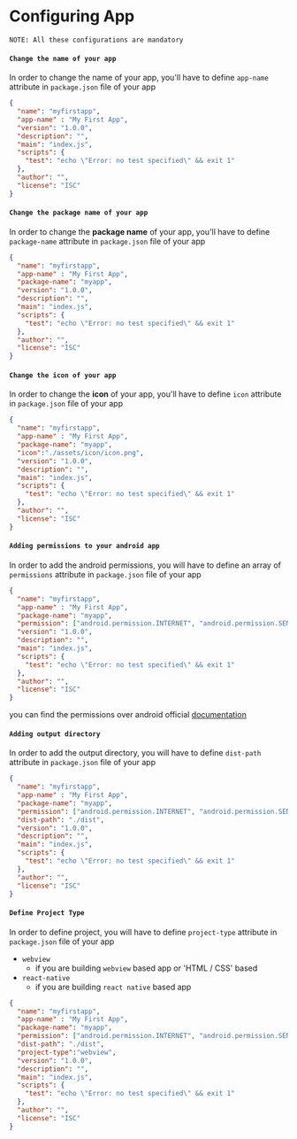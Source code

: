 # Configuring App

`NOTE: All these configurations are mandatory`

#### `Change the name of your app`
In order to change the name of your app, you'll have to define `app-name` attribute in `package.json` file of your app

```json
{
  "name": "myfirstapp",
  "app-name" : "My First App",
  "version": "1.0.0",
  "description": "",
  "main": "index.js",
  "scripts": {
    "test": "echo \"Error: no test specified\" && exit 1"
  },
  "author": "",
  "license": "ISC"
}
```

#### `Change the package name of your app`
In order to change the **package name** of your app, you'll have to define `package-name` attribute in `package.json` file of your app

```json
{
  "name": "myfirstapp",
  "app-name" : "My First App",
  "package-name": "myapp",
  "version": "1.0.0",
  "description": "",
  "main": "index.js",
  "scripts": {
    "test": "echo \"Error: no test specified\" && exit 1"
  },
  "author": "",
  "license": "ISC"
}
```

#### `Change the icon of your app`
In order to change the **icon** of your app, you'll have to define `icon` attribute in `package.json` file of your app

```json
{
  "name": "myfirstapp",
  "app-name" : "My First App",
  "package-name": "myapp",
  "icon":"./assets/icon/icon.png",
  "version": "1.0.0",
  "description": "",
  "main": "index.js",
  "scripts": {
    "test": "echo \"Error: no test specified\" && exit 1"
  },
  "author": "",
  "license": "ISC"
}
```

#### `Adding permissions to your android app`
In order to add the android permissions, you will have to define an array of `permissions` attribute in `package.json` file of your app

```json
{
  "name": "myfirstapp",
  "app-name" : "My First App",
  "package-name": "myapp",
  "permission": ["android.permission.INTERNET", "android.permission.SEND_SMS"],
  "version": "1.0.0",
  "description": "",
  "main": "index.js",
  "scripts": {
    "test": "echo \"Error: no test specified\" && exit 1"
  },
  "author": "",
  "license": "ISC"
}
```

you can find the permissions over android official [documentation](https://developer.android.com/guide/topics/permissions/overview)

#### `Adding output directory`
In order to add the output directory, you will have to define `dist-path` attribute in `package.json` file of your app

```json
{
  "name": "myfirstapp",
  "app-name" : "My First App",
  "package-name": "myapp",
  "permission": ["android.permission.INTERNET", "android.permission.SEND_SMS"],
  "dist-path": "./dist",
  "version": "1.0.0",
  "description": "",
  "main": "index.js",
  "scripts": {
    "test": "echo \"Error: no test specified\" && exit 1"
  },
  "author": "",
  "license": "ISC"
}
```

#### `Define Project Type`
In order to define project, you will have to define `project-type` attribute in `package.json` file of your app

- `webview`
  - if you are building `webview` based app or 'HTML / CSS' based
- `react-native`
  - if you are building `react native` based app

```json
{
  "name": "myfirstapp",
  "app-name" : "My First App",
  "package-name": "myapp",
  "permission": ["android.permission.INTERNET", "android.permission.SEND_SMS"],
  "dist-path": "./dist",
  "project-type":"webview",
  "version": "1.0.0",
  "description": "",
  "main": "index.js",
  "scripts": {
    "test": "echo \"Error: no test specified\" && exit 1"
  },
  "author": "",
  "license": "ISC"
}
```
